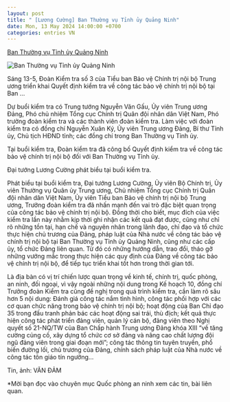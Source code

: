 ```yaml
---
layout: post
title: " [Lương Cường] Ban Thường vụ Tỉnh ủy Quảng Ninh"
date: Mon, 13 May 2024 14:00:00 +0700
categories: entries VN
---
```

[Ban Thường vụ Tỉnh ủy Quảng Ninh](https://www.qdnd.vn/quoc-phong-an-ninh/tin-tuc/kiem-tra-cong-tac-bao-ve-chinh-tri-noi-bo-tai-ban-thuong-vu-tinh-uy-quang-ninh-776711)

![Ban Thường vụ Tỉnh ủy Quảng Ninh](https://file3.qdnd.vn/data/images/0/2024/05/13/upload_2049/luong-cuong.jpg?w=400)

Sáng 13-5, Đoàn Kiểm tra số 3 của Tiểu ban Bảo vệ Chính trị nội bộ Trung ương triển khai Quyết định kiểm tra về công tác bảo vệ chính trị nội bộ tại Ban ...

Dự buổi kiểm tra có Trung tướng Nguyễn Văn Gấu, Ủy viên Trung ương Đảng, Phó chủ nhiệm Tổng cục Chính trị Quân đội nhân dân Việt Nam, Phó trưởng đoàn kiểm tra và các thành viên đoàn kiểm tra. Làm việc với đoàn kiểm tra có đồng chí Nguyễn Xuân Ký, Ủy viên Trung ương Đảng, Bí thư Tỉnh ủy, Chủ tịch HĐND tỉnh; các đồng chí trong Ban Thường vụ Tỉnh ủy.

Tại buổi kiểm tra, Đoàn kiểm tra đã công bố Quyết định kiểm tra về công tác bảo vệ chính trị nội bộ đối với Ban Thường vụ Tỉnh ủy.

Đại tướng Lương Cường phát biểu tại buổi kiểm tra.

Phát biểu tại buổi kiểm tra, Đại tướng Lương Cường, Ủy viên Bộ Chính trị, Ủy viên Thường vụ Quân ủy Trung ương, Chủ nhiệm Tổng cục Chính trị Quân đội nhân dân Việt Nam, Ủy viên Tiểu ban Bảo vệ chính trị nội bộ Trung ương, Trưởng đoàn kiểm tra đã nhấn mạnh đến vai trò đặc biệt quan trọng của công tác bảo vệ chính trị nội bộ. Đồng thời cho biết, mục đích của việc kiểm tra lần này nhằm kịp thời ghi nhận các kết quả đạt được, cũng như chỉ rõ những tồn tại, hạn chế và nguyên nhân trong lãnh đạo, chỉ đạo và tổ chức thực hiện chủ trương của Đảng, pháp luật của Nhà nước về công tác bảo vệ chính trị nội bộ tại Ban Thường vụ Tỉnh ủy Quảng Ninh, cũng như các cấp ủy, tổ chức Đảng liên quan. Từ đó có những hướng dẫn, trao đổi, tháo gỡ những vướng mắc trong thực hiện các quy định của Đảng về công tác bảo vệ chính trị nội bộ, để tiếp tục triển khai tốt hơn trong thời gian tới.

Là địa bàn có vị trí chiến lược quan trọng về kinh tế, chính trị, quốc phòng, an ninh, đối ngoại, vì vậy ngoài những nội dung trong Kế hoạch 10, đồng chí Trưởng đoàn Kiểm tra cũng đề nghị trong quá trình kiểm tra, cần làm rõ sâu hơn 5 nội dung: Đánh giá công tác nắm tình hình, công tác phối hợp với các cơ quan chức năng trong bảo vệ chính trị nội bộ; hoạt động của Ban Chỉ đạo 35 trong đấu tranh phản bác các hoạt động sai trái, thù địch; kết quả thực hiện công tác phát triển đảng viên, quản lý cán bộ, đảng viên theo Nghị quyết số 21-NQ/TW của Ban Chấp hành Trung ương Đảng khóa XIII “về tăng cường củng cố, xây dựng tổ chức cơ sở đảng và nâng cao chất lượng đội ngũ đảng viên trong giai đoạn mới”; công tác thông tin tuyên truyền, phổ biến đường lối, chủ trương của Đảng, chính sách pháp luật của Nhà nước về công tác tôn giáo tín ngưỡng…

Tin, ảnh: VĂN ĐẢM

*Mời bạn đọc vào chuyên mục Quốc phòng an ninh xem các tin, bài liên quan.

